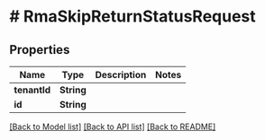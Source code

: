 # # RmaSkipReturnStatusRequest


## Properties 


Name | Type | Description | Notes
------------ | ------------- | ------------- | -------------
**tenantId**| **String** |   |
**id**| **String** |   |


[[Back to Model list]](../../README.md#models) [[Back to API list]](../../README.md#endpoints) [[Back to README]](../../README.md)

